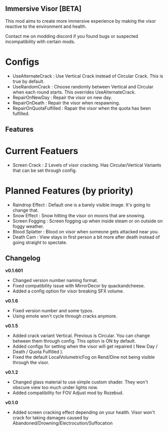## Immersive Visor [BETA]
This mod aims to create more immersive experience by making the visor reactive to the environment and health.

Contact me on modding discord if you found bugs or suspected incompatibility with certain mods.

# Configs
- UseAlternateCrack : Use Vertical Crack instead of Circular Crack. This is true by default.
- UseRandomCrack : Choose randomly between Vertical and Circular when each round starts. This overrides UseAlternateCrack.
- RepairOnNewDay : Repair the visor on new day.
- RepairOnDeath : Repair the visor when respawning.
- RepairOnQuotaFulfilled : Rapair the visor when the quota has been fulfilled.

## Features

# Current Featuers
- Screen Crack : 2 Levels of visor cracking. Has Circular/Vertical Variants that can be set through config.

# Planned Features (by priority)
- Raindrop Effect : Default one is a barely visible image. It's going to change that.
- Snow Effect : Snow hitting the visor on moons that are snowing.
- Screen Fogging : Screen fogging up when inside steam or on outside on foggy weather.
- Blood Splatter : Blood on visor when someone gets attacked near you.
- Death Cam : View stays in first person a bit more after death instead of going straight to spectate.

## Changelog

**v0.1.601**
- Changed version number naming format.
- Fixed compatibility issue with MirrorDecor by quackandcheese.
- Added a config option for visor breaking SFX volume.

**v0.1.6**
- Fixed version number and some typos.
- Using emote won't cycle through cracks anymore.

**v0.1.5**
- Added crack variant Vertical. Previous is Circular. You can change between them through config. This option is ON by default.
- Added configs for setting when the visor will get repaired ( New Day / Death / Quota Fulfilled ).
- Fixed the default LocalVolumetricFog on Rend/Dine not being visible through the visor.

**v0.1.2**
- Changed glass material to use simple custom shader. They won't obscure view too much under lights now.
- Added compatibility for FOV Adjust mod by Rozebud.

**v0.1.0**
- Added screen cracking effect depending on your health. Visor won't crack for taking damages caused by Abandoned/Drowning/Electrocution/Suffocation
